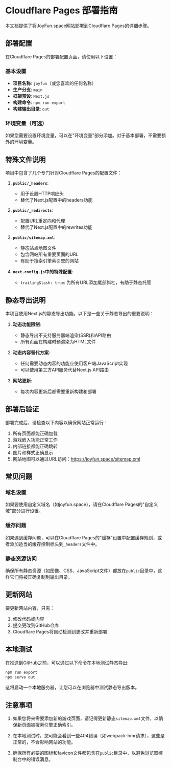 # Cloudflare Pages 部署指南

本文档提供了将JoyFun.space网站部署到Cloudflare Pages的详细步骤。

## 部署配置

在Cloudflare Pages的部署配置页面，请使用以下设置：

### 基本设置

- **项目名称**: `joyfun`（或您喜欢的任何名称）
- **生产分支**: `main`
- **框架预设**: `Next.js`
- **构建命令**: `npm run export`
- **构建输出目录**: `out`

### 环境变量（可选）

如果您需要设置环境变量，可以在"环境变量"部分添加。对于基本部署，不需要额外的环境变量。

## 特殊文件说明

项目中包含了几个专门针对Cloudflare Pages的配置文件：

1. **`public/_headers`**: 
   - 用于设置HTTP响应头
   - 替代了Next.js配置中的headers功能

2. **`public/_redirects`**: 
   - 配置URL重定向和代理
   - 替代了Next.js配置中的rewrites功能

3. **`public/sitemap.xml`**:
   - 静态站点地图文件
   - 包含网站所有重要页面的URL
   - 有助于搜索引擎索引您的网站

4. **`next.config.js`中的特殊配置**:
   - `trailingSlash: true`: 为所有URL添加尾部斜杠，有助于静态托管

## 静态导出说明

本项目使用Next.js的静态导出功能。以下是一些关于静态导出的重要说明：

1. **动态功能限制**:
   - 静态导出不支持服务器端渲染(SSR)和API路由
   - 所有页面在构建时预渲染为HTML文件

2. **动态内容替代方案**:
   - 任何需要动态内容的功能应使用客户端JavaScript实现
   - 可以使用第三方API服务代替Next.js API路由

3. **网站更新**:
   - 每次内容更新后都需要重新构建和部署

## 部署后验证

部署完成后，请检查以下内容以确保网站正常运行：

1. 所有页面都能正确加载
2. 游戏嵌入功能正常工作
3. 内部链接都能正确跳转
4. 图片和样式正确显示
5. 网站地图可以通过URL访问：https://joyfun.space/sitemap.xml

## 常见问题

### 域名设置

如果要使用自定义域名（如joyfun.space），请在Cloudflare Pages的"自定义域"部分进行设置。

### 缓存问题

如果遇到缓存问题，可以在Cloudflare Pages的"缓存"设置中配置缓存规则，或者添加适当的缓存控制标头到`_headers`文件中。

### 静态资源访问

确保所有静态资源（如图像、CSS、JavaScript文件）都放在`public`目录中，这样它们将被正确复制到输出目录。

## 更新网站

要更新网站内容，只需：

1. 修改代码或内容
2. 提交更改到GitHub仓库
3. Cloudflare Pages将自动检测到更改并重新部署

## 本地测试

在推送到GitHub之前，可以通过以下命令在本地测试静态导出:

```bash
npm run export
npx serve out
```

这将启动一个本地服务器，让您可以在浏览器中测试静态导出版本。

## 注意事项

1. 如果您将来需要添加新的游戏页面，请记得更新静态`sitemap.xml`文件，以确保新页面被搜索引擎正确索引。

2. 在本地测试时，您可能会看到一些404错误（如webpack-hmr请求），这些是正常的，不会影响网站的功能。

3. 确保所有必要的图标和favicon文件都包含在`public`目录中，以避免浏览器控制台中的错误消息。 